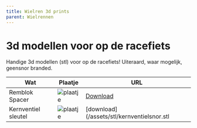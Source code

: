 ```yaml
---
title: Wielren 3d prints
parent: Wielrennen
---
```


# 3d modellen voor op de racefiets

Handige 3d modellen (stl) voor op de racefiets! Uiteraard, waar mogelijk, geensnor branded.

| Wat | Plaatje | URL |
|-----|------|--------|
|Remblok Spacer|![plaatje](https://cdn.thingiverse.com/assets/fb/23/c5/30/b4/card_preview_Geensnor_disc_brake.png)|[Download](/assets/stl/geensnor-disc-brake.stl)|
|Kernventiel sleutel|![plaatje](https://img.thingiverse.com/cdn-cgi/image/fit=cover,quality=95,width=156,height=120/https://cdn.thingiverse.com/assets/17/f3/5c/55/20/medium_preview_c448c034-70eb-4651-80d8-d46ca6f77b0d.png)|[download](/assets/stl/kernventielsnor.stl|
